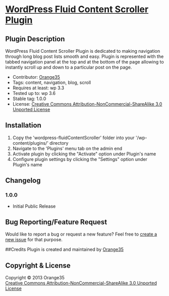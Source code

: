 # [WordPress Fluid Content Scroller Plugin](http://orange35.com/plugin/wp-contentScroller)

## Plugin Description
WordPress Fluid Сontent Scroller Plugin is dedicated to making navigation through long blog post lists smooth and easy. Plugin is represented with the tabbed navigation panel at the top and at the bottom of the page allowing to instantly scroll up and down to a particular post on the page.

* Contributor: [Orange35](http://orange35.com/ "Orange35 Web Development")
* Tags: content, navigation, blog, scroll
* Requires at least: wp 3.3
* Tested up to: wp 3.6
* Stable tag: 1.0.0
* License: [Creative Commons Attribution-NonCommercial-ShareAlike 3.0 Unported License](http://creativecommons.org/licenses/by-nc-sa/3.0/) 

## Installation
1. Copy the 'wordpress-fluidContentScroller' folder into your '/wp-content/plugins/' directory
2. Navigate to the 'Plugins' menu tab on the admin end
3. Activate plugin by clicking the "Activate" option under Plugin's name
4. Configure plugin settings by clicking the "Settings" option under Plugin's name

## Changelog
### 1.0.0
* Initial Public Release

## Bug Reporting/Feature Request
Would like to report a bug or request a new feature? Feel free to [create a new issue](https://github.com/orange35/wordpress-fluidContentScroller/issues) for that purpose.

##Credits
Plugin is created and maintained by [Orange35](http://orange35.com/ "Orange35 Web Development")

## Copyright &amp; License
Copyright &copy; 2013 Orange35<br />
[Creative Commons Attribution-NonCommercial-ShareAlike 3.0 Unported License](LICENSE)

